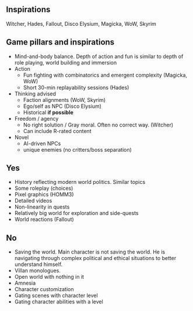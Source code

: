 ## Inspirations
Witcher, Hades, Fallout, Disco Elysium, Magicka, WoW, Skyrim

## Game pillars and inspirations
- Mind-and-body balance. Depth of action and fun is similar to depth of role playing, world building and immersion
- Action
    - Fun fighting with combinatorics and emergent complexity (Magicka, WoW)
    - Short 30-min replayability sessions (Hades)
- Thinking advised
    - Faction alignments (WoW, Skyrim)
    - Ego/self as NPC (Disco Elysium)
    - Historical __if possible__
- Freedom / agency
    - No right solution / Gray moral. Often no correct way. (Witcher)
    - Can include R-rated content
- Novel
    - AI-driven NPCs
    - unique enemies (no critters/boss separation)

## Yes
- History reflecting modern world politics. Similar topics
- Some roleplay (choices)
- Pixel graphics (HOMM3)
- Detailed videos
- Non-linearity in quests
- Relatively big world for exploration and side-quests
- World reactions (Fallout)

## No
- Saving the world. Main character is not saving the world. He is navigating through complex political and ethical situations to better understand himself.
- Villan monologues.
- Open world with nothing in it
- Amnesia
- Character customization
- Gating scenes with character level
- Gating character abilities with a level